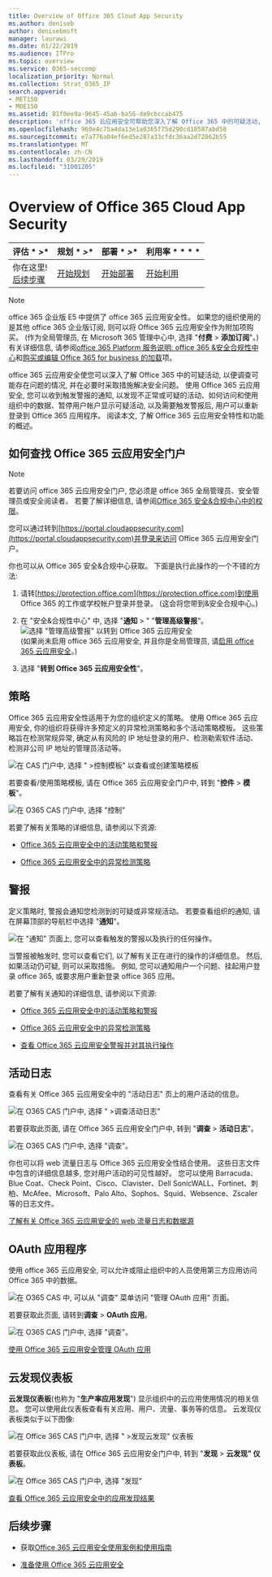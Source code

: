 ```yaml
---
title: Overview of Office 365 Cloud App Security
ms.author: deniseb
author: denisebmsft
manager: laurawi
ms.date: 01/22/2019
ms.audience: ITPro
ms.topic: overview
ms.service: O365-seccomp
localization_priority: Normal
ms.collection: Strat_O365_IP
search.appverid:
- MET150
- MOE150
ms.assetid: 81f0ee9a-9645-45ab-ba56-de9cbccab475
description: 'office 365 云应用安全可帮助您深入了解 Office 365 中的可疑活动, 以便您可以调查可能存在问题的情况, 并在必要时采取措施解决安全问题。 '
ms.openlocfilehash: 960e4c75a4da13e1a0365f75d290cd18587abd58
ms.sourcegitcommit: e7a776a04ef6ed5e287a33cfdc36aa2d72862b55
ms.translationtype: MT
ms.contentlocale: zh-CN
ms.lasthandoff: 03/29/2019
ms.locfileid: "31001205"
---
```

# <a name="overview-of-office-365-cloud-app-security"></a>Overview of Office 365 Cloud App Security
  
|评估 * *\>**|规划 * *\>**|部署 * *\>**|利用率 * * * *|
|:-----|:-----|:-----|:-----|
|你在这里!  <br/> [后续步骤](get-ready-for-office-365-cas.md) <br/> |[开始规划](get-ready-for-office-365-cas.md) <br/> |[开始部署](turn-on-office-365-cas.md) <br/> |[开始利用](utilization-activities-for-ocas.md) <br/> |
   
> [!NOTE]
> office 365 企业版 E5 中提供了 office 365 云应用安全性。 如果您的组织使用的是其他 office 365 企业版订阅, 则可以将 Office 365 云应用安全作为附加项购买。 (作为全局管理员, 在 Microsoft 365 管理中心中, 选择 "**付费** \> **添加订阅**"。)有关详细信息, 请参阅[office 365 Platform 服务说明: office 365 &amp;安全合规性中心](https://docs.microsoft.com/office365/servicedescriptions/office-365-platform-service-description/office-365-securitycompliance-center)和[购买或编辑 Office 365 for business 的加载](https://docs.microsoft.com/office365/admin/subscriptions-and-billing/buy-or-edit-an-add-on)项。 
  
office 365 云应用安全使您可以深入了解 Office 365 中的可疑活动, 以便调查可能存在问题的情况, 并在必要时采取措施解决安全问题。 使用 Office 365 云应用安全, 您可以收到触发警报的通知, 以发现不正常或可疑的活动、如何访问和使用组织中的数据、暂停用户帐户显示可疑活动, 以及需要触发警报后, 用户可以重新登录到 Office 365 应用程序。 阅读本文, 了解 Office 365 云应用安全特性和功能的概述。
  
    
## <a name="how-to-find-the-office-365-cloud-app-security-portal"></a>如何查找 Office 365 云应用安全门户

> [!NOTE]
> 若要访问 office 365 云应用安全门户, 您必须是 office 365 全局管理员、安全管理员或安全阅读者。 若要了解详细信息, 请参阅[Office 365 安全&amp;合规中心中的权限](permissions-in-the-security-and-compliance-center.md)。 
  
您可以通过转到[https://portal.cloudappsecurity.com](https://portal.cloudappsecurity.com)并登录来访问 Office 365 云应用安全门户。 

你也可以从 Office 365 安全&amp;合规中心获取。 下面是执行此操作的一个不错的方法:
  
1. 请转[https://protection.office.com](https://protection.office.com)到使用 Office 365 的工作或学校帐户登录并登录。 (这会将您带到&amp;安全合规中心。)
    
2. 在 "安全&amp;合规性中心" 中, 选择 "**通知** \> " "**管理高级警报**"。 <br/>![选择 "管理高级警报" 以转到 Office 365 云应用安全](media/958632d4-03e3-4ade-8e22-d5509db6fca7.png)<br/>(如果尚未启用 office 365 云应用安全, 并且你是全局管理员, 请[启用 office 365 云应用安全](turn-on-office-365-cas.md)。)
    
3. 选择 "**转到 Office 365 云应用安全性**"。 
    
## <a name="policies"></a>策略

Office 365 云应用安全性适用于为您的组织定义的策略。 使用 Office 365 云应用安全, 你的组织将获得许多预定义的异常检测策略和多个活动策略模板。 这些策略旨在检测常规异常, 确定从有风险的 IP 地址登录的用户、检测勒索软件活动、检测非公司 IP 地址的管理员活动等。
  
![在 CAS 门户中, 选择 " \>控制模板" 以查看或创建策略模板](media/88f615b4-aa8a-480c-b239-323dfcd628e1.png)
  
若要查看/使用策略模板, 请在 Office 365 云应用安全门户中, 转到 "**控件** \> **模板**"。 
  
![在 O365 CAS 门户中, 选择 "控制"](media/287c2ea9-5172-4697-8e0e-b9ab654105bc.png)
  
若要了解有关策略的详细信息, 请参阅以下资源:
  
- [Office 365 云应用安全中的活动策略和警报](activity-policies-and-alerts.md)
    
- [Office 365 云应用安全中的异常检测策略](anomaly-detection-policies-in-ocas.md)
    
## <a name="alerts"></a>警报

定义策略时, 警报会通知您检测到的可疑或非常规活动。 若要查看组织的通知, 请在屏幕顶部的导航栏中选择 "**通知**"。 
  
![在 "通知" 页面上, 您可以查看触发的警报以及执行的任何操作。](media/3b53d4c9-4b13-435d-8547-8c0f9ae6b914.png)
  
当警报被触发时, 您可以查看它们, 以了解有关正在进行的操作的详细信息。 然后, 如果活动仍可疑, 则可以采取措施。 例如, 您可以通知用户一个问题、挂起用户登录 office 365, 或要求用户重新登录 office 365 应用。
  
若要了解有关通知的详细信息, 请参阅以下资源:
  
- [Office 365 云应用安全中的活动策略和警报](activity-policies-and-alerts.md)
    
- [Office 365 云应用安全中的异常检测策略](anomaly-detection-policies-in-ocas.md)
    
- [查看 Office 365 云应用安全警报并对其执行操作](review-office-365-cas-alerts.md)
    
## <a name="activity-logs"></a>活动日志

查看有关 Office 365 云应用安全中的 "活动日志" 页上的用户活动的信息。
  
![在 O365 CAS 门户中, 选择 " \>调查活动日志"](media/ec19e77d-4e11-49fc-ab7c-0e8b0c29c93c.png)
  
若要获取此页面, 请在 Office 365 云应用安全门户中, 转到 "**调查** \> **活动日志**"。 
  
![在 O365 CAS 门户中, 选择 "调查"。](media/8c7b87c9-71a6-4952-adb2-185e941ffe9a.png)
  
你也可以将 web 流量日志与 Office 365 云应用安全性结合使用。 这些日志文件中包含的详细信息越多, 您对用户活动的可见性越好。 您可以使用 Barracuda、Blue Coat、Check Point、Cisco、Clavister、Dell SonicWALL、Fortinet、刺柏、McAfee、Microsoft、Palo Alto、Sophos、Squid、Websence、Zscaler 等的日志文件。
  
[了解有关 Office 365 云应用安全的 web 流量日志和数据源](web-traffic-logs-and-data-sources-for-ocas.md)
  
## <a name="oauth-apps"></a>OAuth 应用程序

使用 office 365 云应用安全, 可以允许或阻止组织中的人员使用第三方应用访问 Office 365 中的数据。
  
![在 O365 CAS 中, 可以从 "调查" 菜单访问 "管理 OAuth 应用" 页面。](media/78272cda-986f-4b3b-bbbe-8c236c74f5d3.png)
  
若要获取此页面, 请转到**调查** \> **OAuth 应用**。 
  
![在 O365 CAS 门户中, 选择 "调查"。](media/8c7b87c9-71a6-4952-adb2-185e941ffe9a.png)
  
[使用 Office 365 云应用安全管理 OAuth 应用](manage-app-permissions-in-ocas.md)
  
## <a name="cloud-discovery-dashboard"></a>云发现仪表板

**云发现仪表板**(也称为 "**生产率应用发现**") 显示组织中的云应用使用情况的相关信息。 您可以使用此仪表板查看有关应用、用户、流量、事务等的信息。 云发现仪表板类似于以下图像: 
  
![在 Office 365 CAS 门户中, 选择 " \>发现云发现" 仪表板](media/61269290-fd82-4d4b-8045-aea1ebc82287.png)
  
若要获取此仪表板, 请在 Office 365 云应用安全门户中, 转到 "**发现** \> **云发现" 仪表板**。 
  
![在 Office 365 CAS 门户中, 选择 "发现"](media/73b5299f-94b5-49dd-a00f-154d188eb2c5.png)
  
[查看 Office 365 云应用安全中的应用发现结果](review-app-discovery-findings-in-ocas.md)
  
## <a name="next-steps"></a>后续步骤

- 获取[Office 365 云应用安全使用案例和使用指南](https://aka.ms/O365CASGuide)
    
- [准备使用 Office 365 云应用安全](get-ready-for-office-365-cas.md)
    

